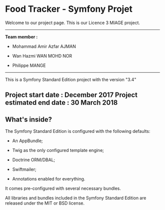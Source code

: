 Food Tracker - Symfony Projet
========================

Welcome to our project page. This is our Licence 3 MIAGE project. 

--------------
**Team member :**

* Mohammad Amir Azfar AJMAN

* Wan Hazmi WAN MOHD NOR

* Philippe MANGE

----------
This is a Symfony Standard Edition project with the version "3.4"

Project start date : December 2017
Project estimated end date : 30 March 2018
----


What's inside?
--------------

The Symfony Standard Edition is configured with the following defaults:

  * An AppBundle;

  * Twig as the only configured template engine;

  * Doctrine ORM/DBAL;

  * Swiftmailer;

  * Annotations enabled for everything.

It comes pre-configured with several necessary bundles.

All libraries and bundles included in the Symfony Standard Edition are
released under the MIT or BSD license.

